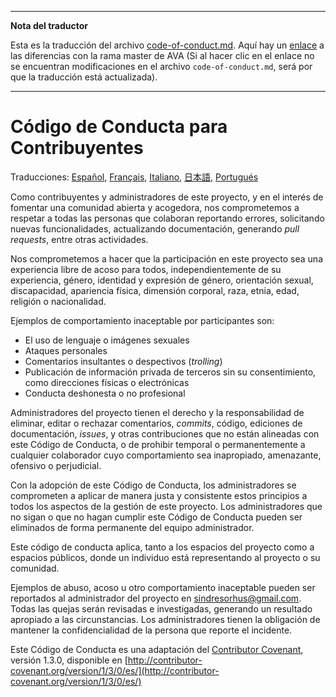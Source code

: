 ___
**Nota del traductor**

Esta es la traducción del archivo [code-of-conduct.md](https://github.com/avajs/ava/blob/main/.github/CODE_OF_CONDUCT.md). Aquí hay un [enlace](https://github.com/avajs/ava/compare/4111f9483f2ff6a158b603735a712eee3ab074c4...main#diff-d3030a18b089fdb1fbfabf6e75e4aef0) a las diferencias con la rama master de AVA (Si al hacer clic en el enlace no se encuentran modificaciones en el archivo `code-of-conduct.md`, será por que la traducción está actualizada).
___
# Código de Conducta para Contribuyentes

Traducciones: [Español](https://github.com/avajs/ava-docs/blob/main/es_ES/code-of-conduct.md), [Français](https://github.com/avajs/ava-docs/blob/main/fr_FR/code-of-conduct.md), [Italiano](https://github.com/avajs/ava-docs/blob/main/it_IT/code-of-conduct.md), [日本語](https://github.com/avajs/ava-docs/blob/main/ja_JP/code-of-conduct.md), [Portugués](https://github.com/avajs/ava-docs/blob/main/pt_BR/code-of-conduct.md)

Como contribuyentes y administradores de este proyecto, y en el interés de fomentar una comunidad abierta y acogedora, nos comprometemos a respetar a todas las personas que colaboran reportando errores, solicitando nuevas funcionalidades, actualizando documentación, generando *pull requests*, entre otras actividades.

Nos comprometemos a hacer que la participación en este proyecto sea una experiencia libre de acoso para todos, independientemente de su experiencia, género, identidad y expresión de género, orientación sexual, discapacidad, apariencia física, dimensión corporal, raza, etnia, edad, religión o nacionalidad.

Ejemplos de comportamiento inaceptable por participantes son:

* El uso de lenguaje o imágenes sexuales
* Ataques personales
* Comentarios insultantes o despectivos (*trolling*)
* Publicación de información privada de terceros sin su consentimiento, como direcciones físicas o electrónicas
* Conducta deshonesta o no profesional

Administradores del proyecto tienen el derecho y la responsabilidad de eliminar, editar o rechazar comentarios, *commits*, código, ediciones de documentación, *issues*, y otras contribuciones que no están alineadas con este Código de Conducta, o de prohibir temporal o permanentemente a cualquier colaborador cuyo comportamiento sea inapropiado, amenazante, ofensivo o perjudicial.

Con la adopción de este Código de Conducta, los administradores se comprometen a aplicar de manera justa y consistente estos principios a todos los aspectos de la gestión de este proyecto. Los administradores que no sigan o que no hagan cumplir este Código de Conducta pueden ser eliminados de forma permanente del equipo administrador.

Este código de conducta aplica, tanto a los espacios del proyecto como a espacios públicos, donde un individuo está representando al proyecto o su comunidad.

Ejemplos de abuso, acoso u otro comportamiento inaceptable pueden ser reportados al administrador del proyecto en sindresorhus@gmail.com. Todas las quejas serán revisadas e investigadas, generando un resultado apropiado a las circunstancias. Los administradores tienen la obligación de mantener la confidencialidad de la persona que reporte el incidente.

Este Código de Conducta es una adaptación del [Contributor Covenant](http://contributor-covenant.org), versión 1.3.0, disponible en [http://contributor-covenant.org/version/1/3/0/es/](http://contributor-covenant.org/version/1/3/0/es/)

